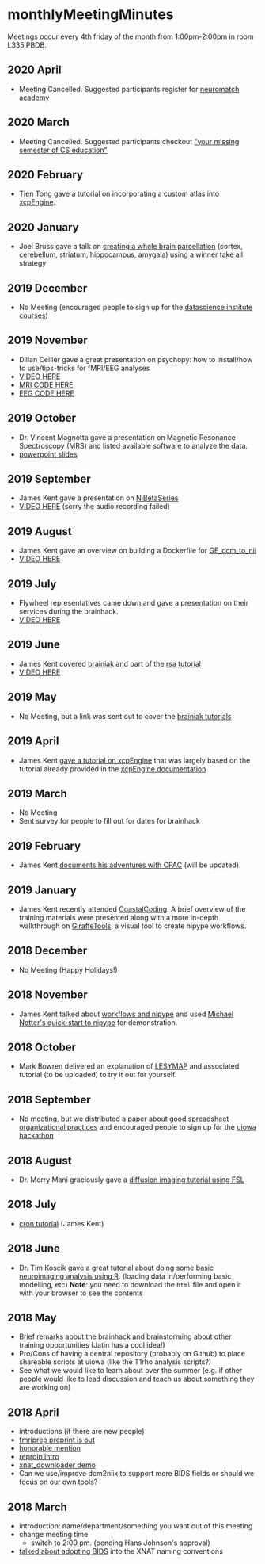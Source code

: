 # monthlyMeetingMinutes
Meetings occur every 4th friday of the month from 1:00pm-2:00pm in room L335 PBDB.

## 2020 April
- Meeting Cancelled. Suggested participants register for [neuromatch academy](https://neuromatch.io/academy/)

## 2020 March 
- Meeting Cancelled. Suggested participants checkout ["your missing semester of CS education"](https://missing.csail.mit.edu/)

## 2020 February
- Tien Tong gave a tutorial on incorporating a custom atlas into [xcpEngine](https://github.com/NeuroimagingUIowa/xcpEngineTutorial2).

## 2020 January
- Joel Bruss gave a talk on [creating a whole brain parcellation](data/wta_task_joel_bruss.pptx) (cortex, cerebellum, striatum, hippocampus, amygala) using a winner take all strategy

## 2019 December
- No Meeting (encouraged people to sign up for the [datascience institute courses](https://uiowa.edu/datascience/))

## 2019 November
- Dillan Cellier gave a great presentation on psychopy: how to install/how to use/tips-tricks for fMRI/EEG analyses
- [VIDEO HERE](https://youtu.be/rddCU-RHsss)
- [MRI CODE HERE](https://github.com/HwangLabNeuroCogDynamics/THHS-Paradigm/blob/master/THHS_Paradigm_dillan_MRI_SWAPPED.py)
- [EEG CODE HERE](https://github.com/HwangLabNeuroCogDynamics/THHS-Paradigm/blob/master/THHS_for_EEG.py)

## 2019 October
- Dr. Vincent Magnotta gave a presentation on Magnetic Resonance Spectroscopy (MRS) and
listed available software to analyze the data.
- [powerpoint slides](data/NeuroImaging-MRS.pptx)

## 2019 September
- James Kent gave a presentation on [NiBetaSeries](https://nibetaseries.readthedocs.io/en/stable/)
- [VIDEO HERE](https://www.youtube.com/watch?v=ZeuddWnzVuA) (sorry the audio recording failed)

## 2019 August
- James Kent gave an overview on building a Dockerfile for [GE_dcm_to_nii](https://github.com/NeuroimagingUIowa/GE_dcm_to_nii)
- [VIDEO HERE](https://www.youtube.com/watch?v=fIwK3sP1sC0&feature=youtu.be)

## 2019 July
- Flywheel representatives came down and gave a presentation on their services during the brainhack.
- [VIDEO HERE](https://www.youtube.com/watch?v=rHW2FgS4OUw)

## 2019 June
- James Kent covered [brainiak](https://brainiak.org/) and part of the [rsa tutorial](https://brainiak.org/tutorials/06-rsa/)
- [VIDEO HERE](https://youtu.be/r0hR3fLlpN8)

## 2019 May
- No Meeting, but a link was sent out to cover the [brainiak tutorials](https://brainiak.org/tutorials/)

## 2019 April
- James Kent [gave a tutorial on xcpEngine](https://github.com/NeuroimagingUIowa/xcpEngineTutorial/tree/33791e00aee6239a9374febe672a0d50e6ca84fe) that was largely based on the tutorial already provided in the [xcpEngine documentation](https://xcpengine.readthedocs.io/config/tutorial.html)

## 2019 March
- No Meeting
- Sent survey for people to fill out for dates for brainhack

## 2019 February
- James Kent [documents his adventures with CPAC](https://github.com/NeuroimagingUIowa/cpacAdventures) (will be updated).

## 2019 January
- James Kent recently attended [CoastalCoding](https://github.com/nipype/coco2019-training). A brief overview of the training materials were presented along with a more in-depth walkthrough on [GiraffeTools](https://github.com/TimVanMourik/GiraffeTools), a visual tool to create nipype workflows.

## 2018 December
- No Meeting (Happy Holidays!)

## 2018 November
- James Kent talked about [workflows and nipype](https://slides.com/jameskent/workflows-and-nipype#/) and used [Michael Notter's quick-start to nipype](https://miykael.github.io/nipype_tutorial/notebooks/introduction_quickstart_non-neuroimaging.html) for demonstration.

## 2018 October
- Mark Bowren delivered an explanation of [LESYMAP](https://github.com/dorianps/LESYMAP) and associated tutorial (to be uploaded) to try it out for yourself.

## 2018 September
- No meeting, but we distributed a paper about [good spreadsheet organizational practices]( https://www.tandfonline.com/doi/full/10.1080/00031305.2017.1375989) and encouraged people to sign up
for the [uiowa hackathon](https://bigdata.uiowa.edu/)

## 2018 August
- Dr. Merry Mani graciously gave a [diffusion imaging tutorial using FSL](https://github.com/NeuroimagingUIowa/dwiProcessingTutorial)

## 2018 July
- [cron tutorial](https://slides.com/jameskent/cron#/) (James Kent)

## 2018 June
- Dr. Tim Koscik gave a great tutorial about doing some basic [neuroimaging analysis using R](data/2018-06-29_tim-koscik_r-neuroimaging.html). (loading data in/performing basic modelling, etc) 
**Note**: you need to download the `html` file and open it with your browser to see the contents

## 2018 May
- Brief remarks about the brainhack and brainstorming about other training opportunities (Jatin has a cool idea!)
- Pro/Cons of having a central repository (probably on Github) to place shareable scripts at uiowa (like the T1rho analysis scripts?)
- See what we would like to learn about over the summer (e.g. if other people would like to lead discussion and teach us about something they are working on)

## 2018 April
- introductions (if there are new people)
- [fmriprep preprint is out](https://www.biorxiv.org/content/early/2018/04/25/306951)
- [honorable mention](http://neuroinformatics2017.org/speakers/chris-gorgolewski/)
- [reproin intro](https://github.com/ReproNim/reproin)
- [xnat_downloader demo](https://github.com/HBClab/xnat_downloader)
- Can we use/improve dcm2niix to support more BIDS fields or should we focus on our own tools?

## 2018 March
- introduction: name/department/something you want out of this meeting
- change meeting time
  - switch to 2:00 pm. (pending Hans Johnson's approval)
- [talked about adopting BIDS](https://slides.com/jameskent/bids#/) into the XNAT naming conventions
